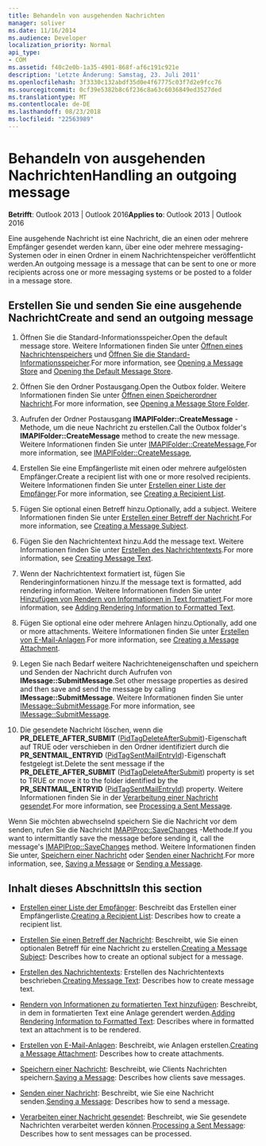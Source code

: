 ```yaml
---
title: Behandeln von ausgehenden Nachrichten
manager: soliver
ms.date: 11/16/2014
ms.audience: Developer
localization_priority: Normal
api_type:
- COM
ms.assetid: f40c2e0b-1a35-4901-868f-af6c191c921e
description: 'Letzte Änderung: Samstag, 23. Juli 2011'
ms.openlocfilehash: 3f3330c132abdf35d0e4f67775c03f7d2e9fcc76
ms.sourcegitcommit: 0cf39e5382b8c6f236c8a63c6036849ed3527ded
ms.translationtype: MT
ms.contentlocale: de-DE
ms.lasthandoff: 08/23/2018
ms.locfileid: "22563989"
---
```

# <a name="handling-an-outgoing-message"></a><span data-ttu-id="ec199-103">Behandeln von ausgehenden Nachrichten</span><span class="sxs-lookup"><span data-stu-id="ec199-103">Handling an outgoing message</span></span>

<span data-ttu-id="ec199-104">**Betrifft**: Outlook 2013 | Outlook 2016</span><span class="sxs-lookup"><span data-stu-id="ec199-104">**Applies to**: Outlook 2013 | Outlook 2016</span></span> 
  
<span data-ttu-id="ec199-105">Eine ausgehende Nachricht ist eine Nachricht, die an einen oder mehrere Empfänger gesendet werden kann, über eine oder mehrere messaging-Systemen oder in einen Ordner in einem Nachrichtenspeicher veröffentlicht werden.</span><span class="sxs-lookup"><span data-stu-id="ec199-105">An outgoing message is a message that can be sent to one or more recipients across one or more messaging systems or be posted to a folder in a message store.</span></span>
  
## <a name="create-and-send-an-outgoing-message"></a><span data-ttu-id="ec199-106">Erstellen Sie und senden Sie eine ausgehende Nachricht</span><span class="sxs-lookup"><span data-stu-id="ec199-106">Create and send an outgoing message</span></span>
  
1. <span data-ttu-id="ec199-107">Öffnen Sie die Standard-Informationsspeicher.</span><span class="sxs-lookup"><span data-stu-id="ec199-107">Open the default message store.</span></span> <span data-ttu-id="ec199-108">Weitere Informationen finden Sie unter [Öffnen eines Nachrichtenspeichers](opening-a-message-store.md) und [Öffnen Sie die Standard-Informationsspeicher](opening-the-default-message-store.md).</span><span class="sxs-lookup"><span data-stu-id="ec199-108">For more information, see [Opening a Message Store](opening-a-message-store.md) and [Opening the Default Message Store](opening-the-default-message-store.md).</span></span>
    
2. <span data-ttu-id="ec199-109">Öffnen Sie den Ordner Postausgang.</span><span class="sxs-lookup"><span data-stu-id="ec199-109">Open the Outbox folder.</span></span> <span data-ttu-id="ec199-110">Weitere Informationen finden Sie unter [Öffnen einen Speicherordner Nachricht](opening-a-message-store-folder.md).</span><span class="sxs-lookup"><span data-stu-id="ec199-110">For more information, see [Opening a Message Store Folder](opening-a-message-store-folder.md).</span></span>
    
3. <span data-ttu-id="ec199-111">Aufrufen der Ordner Postausgang **IMAPIFolder::CreateMessage** -Methode, um die neue Nachricht zu erstellen.</span><span class="sxs-lookup"><span data-stu-id="ec199-111">Call the Outbox folder's **IMAPIFolder::CreateMessage** method to create the new message.</span></span> <span data-ttu-id="ec199-112">Weitere Informationen finden Sie unter [IMAPIFolder::CreateMessage](imapifolder-createmessage.md),</span><span class="sxs-lookup"><span data-stu-id="ec199-112">For more information, see [IMAPIFolder::CreateMessage](imapifolder-createmessage.md),</span></span>
    
4. <span data-ttu-id="ec199-113">Erstellen Sie eine Empfängerliste mit einen oder mehrere aufgelösten Empfänger.</span><span class="sxs-lookup"><span data-stu-id="ec199-113">Create a recipient list with one or more resolved recipients.</span></span> <span data-ttu-id="ec199-114">Weitere Informationen finden Sie unter [Erstellen einer Liste der Empfänger](creating-a-recipient-list.md).</span><span class="sxs-lookup"><span data-stu-id="ec199-114">For more information, see [Creating a Recipient List](creating-a-recipient-list.md).</span></span>
    
5. <span data-ttu-id="ec199-115">Fügen Sie optional einen Betreff hinzu.</span><span class="sxs-lookup"><span data-stu-id="ec199-115">Optionally, add a subject.</span></span> <span data-ttu-id="ec199-116">Weitere Informationen finden Sie unter [Erstellen einer Betreff der Nachricht](creating-a-message-subject.md).</span><span class="sxs-lookup"><span data-stu-id="ec199-116">For more information, see [Creating a Message Subject](creating-a-message-subject.md).</span></span>
    
6. <span data-ttu-id="ec199-117">Fügen Sie den Nachrichtentext hinzu.</span><span class="sxs-lookup"><span data-stu-id="ec199-117">Add the message text.</span></span> <span data-ttu-id="ec199-118">Weitere Informationen finden Sie unter [Erstellen des Nachrichtentexts](creating-message-text.md).</span><span class="sxs-lookup"><span data-stu-id="ec199-118">For more information, see [Creating Message Text](creating-message-text.md).</span></span>
    
7. <span data-ttu-id="ec199-119">Wenn der Nachrichtentext formatiert ist, fügen Sie Renderinginformationen hinzu.</span><span class="sxs-lookup"><span data-stu-id="ec199-119">If the message text is formatted, add rendering information.</span></span> <span data-ttu-id="ec199-120">Weitere Informationen finden Sie unter [Hinzufügen von Rendern von Informationen in Text formatiert](adding-rendering-information-to-formatted-text.md).</span><span class="sxs-lookup"><span data-stu-id="ec199-120">For more information, see [Adding Rendering Information to Formatted Text](adding-rendering-information-to-formatted-text.md).</span></span>
    
8. <span data-ttu-id="ec199-121">Fügen Sie optional eine oder mehrere Anlagen hinzu.</span><span class="sxs-lookup"><span data-stu-id="ec199-121">Optionally, add one or more attachments.</span></span> <span data-ttu-id="ec199-122">Weitere Informationen finden Sie unter [Erstellen von E-Mail-Anlagen](creating-a-message-attachment.md).</span><span class="sxs-lookup"><span data-stu-id="ec199-122">For more information, see [Creating a Message Attachment](creating-a-message-attachment.md).</span></span>
    
9. <span data-ttu-id="ec199-123">Legen Sie nach Bedarf weitere Nachrichteneigenschaften und speichern und Senden der Nachricht durch Aufrufen von **IMessage::SubmitMessage**.</span><span class="sxs-lookup"><span data-stu-id="ec199-123">Set other message properties as desired and then save and send the message by calling **IMessage::SubmitMessage**.</span></span> <span data-ttu-id="ec199-124">Weitere Informationen finden Sie unter [IMessage::SubmitMessage](imessage-submitmessage.md).</span><span class="sxs-lookup"><span data-stu-id="ec199-124">For more information, see [IMessage::SubmitMessage](imessage-submitmessage.md).</span></span>
    
10. <span data-ttu-id="ec199-125">Die gesendete Nachricht löschen, wenn die **PR\_DELETE_AFTER_SUBMIT** ([PidTagDeleteAfterSubmit](pidtagdeleteaftersubmit-canonical-property.md))-Eigenschaft auf TRUE oder verschieben in den Ordner identifiziert durch die **PR_SENTMAIL_ENTRYID** ([PidTagSentMailEntryId](pidtagsentmailentryid-canonical-property.md))-Eigenschaft festgelegt ist.</span><span class="sxs-lookup"><span data-stu-id="ec199-125">Delete the sent message if the **PR\_DELETE_AFTER_SUBMIT** ([PidTagDeleteAfterSubmit](pidtagdeleteaftersubmit-canonical-property.md)) property is set to TRUE or move it to the folder identified by the **PR_SENTMAIL_ENTRYID** ([PidTagSentMailEntryId](pidtagsentmailentryid-canonical-property.md)) property.</span></span> <span data-ttu-id="ec199-126">Weitere Informationen finden Sie in der [Verarbeitung einer Nachricht gesendet](processing-a-sent-message.md).</span><span class="sxs-lookup"><span data-stu-id="ec199-126">For more information, see [Processing a Sent Message](processing-a-sent-message.md).</span></span>
    
<span data-ttu-id="ec199-127">Wenn Sie möchten abwechselnd speichern Sie die Nachricht vor dem senden, rufen Sie die Nachricht [IMAPIProp::SaveChanges](imapiprop-savechanges.md) -Methode.</span><span class="sxs-lookup"><span data-stu-id="ec199-127">If you want to intermittantly save the message before sending it, call the message's [IMAPIProp::SaveChanges](imapiprop-savechanges.md) method.</span></span> <span data-ttu-id="ec199-128">Weitere Informationen finden Sie unter, [Speichern einer Nachricht](saving-a-message.md) oder [Senden einer Nachricht](sending-a-message.md).</span><span class="sxs-lookup"><span data-stu-id="ec199-128">For more information, see, [Saving a Message](saving-a-message.md) or [Sending a Message](sending-a-message.md).</span></span> 
  
## <a name="in-this-section"></a><span data-ttu-id="ec199-129">Inhalt dieses Abschnitts</span><span class="sxs-lookup"><span data-stu-id="ec199-129">In this section</span></span>

- <span data-ttu-id="ec199-130">[Erstellen einer Liste der Empfänger](creating-a-recipient-list.md): Beschreibt das Erstellen einer Empfängerliste.</span><span class="sxs-lookup"><span data-stu-id="ec199-130">[Creating a Recipient List](creating-a-recipient-list.md): Describes how to create a recipient list.</span></span>
    
- <span data-ttu-id="ec199-131">[Erstellen Sie einen Betreff der Nachricht](creating-a-message-subject.md): Beschreibt, wie Sie einen optionalen Betreff für eine Nachricht zu erstellen.</span><span class="sxs-lookup"><span data-stu-id="ec199-131">[Creating a Message Subject](creating-a-message-subject.md): Describes how to create an optional subject for a message.</span></span>
    
- <span data-ttu-id="ec199-132">[Erstellen des Nachrichtentexts](creating-message-text.md): Erstellen des Nachrichtentexts beschrieben.</span><span class="sxs-lookup"><span data-stu-id="ec199-132">[Creating Message Text](creating-message-text.md): Describes how to create message text.</span></span>
    
- <span data-ttu-id="ec199-133">[Rendern von Informationen zu formatierten Text hinzufügen](adding-rendering-information-to-formatted-text.md): Beschreibt, in dem in formatierten Text eine Anlage gerendert werden.</span><span class="sxs-lookup"><span data-stu-id="ec199-133">[Adding Rendering Information to Formatted Text](adding-rendering-information-to-formatted-text.md): Describes where in formatted text an attachment is to be rendered.</span></span>
    
- <span data-ttu-id="ec199-134">[Erstellen von E-Mail-Anlagen](creating-a-message-attachment.md): Beschreibt, wie Anlagen erstellen.</span><span class="sxs-lookup"><span data-stu-id="ec199-134">[Creating a Message Attachment](creating-a-message-attachment.md): Describes how to create attachments.</span></span>
    
- <span data-ttu-id="ec199-135">[Speichern einer Nachricht](saving-a-message.md): Beschreibt, wie Clients Nachrichten speichern.</span><span class="sxs-lookup"><span data-stu-id="ec199-135">[Saving a Message](saving-a-message.md): Describes how clients save messages.</span></span>
    
- <span data-ttu-id="ec199-136">[Senden einer Nachricht](sending-a-message.md): Beschreibt, wie Sie eine Nachricht senden.</span><span class="sxs-lookup"><span data-stu-id="ec199-136">[Sending a Message](sending-a-message.md): Describes how to send a message.</span></span>
    
- <span data-ttu-id="ec199-137">[Verarbeiten einer Nachricht gesendet](processing-a-sent-message.md): Beschreibt, wie Sie gesendete Nachrichten verarbeitet werden können.</span><span class="sxs-lookup"><span data-stu-id="ec199-137">[Processing a Sent Message](processing-a-sent-message.md): Describes how to sent messages can be processed.</span></span>
    


